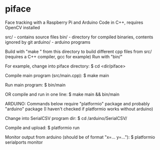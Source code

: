 # piface
Face tracking with a Raspberry Pi and Arduino
Code in C++, requires OpenCV installed

src/      - contains source files
bin/      - directory for compiled binaries, contents ignored by git
arduino/  - arduino programs


Build with "make <name>" from this directory to build different cpp files from
src/ (requires a C++ compiler, gcc for example)
Run with "bin/<name>"

For example, change into piface directory:
$ cd <dir/piface>

Compile main program (src/main.cpp):
$ make main

Run main program:
$ bin/main

OR compile and run in one line:
$ make main && bin/main


ARDUINO:
Commands below require "platformio" package and probably "arduino" package
(I haven't checked if platformio works without arduino)

Change into SerialCSV program dir:
$ cd <piface>/arduino/SerialCSV/

Compile and upload:
$ platformio run

Monitor output from arduino (should be of format "x=... y=..."):
$ platformio serialports monitor
